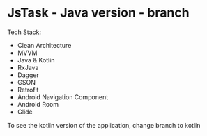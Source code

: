 # JsTask - Java version - branch

Tech Stack:
- Clean Architecture
- MVVM
- Java & Kotlin
- RxJava
- Dagger
- GSON
- Retrofit
- Android Navigation Component
- Android Room
- Glide


To see the kotlin version of the application, change branch to kotlin
